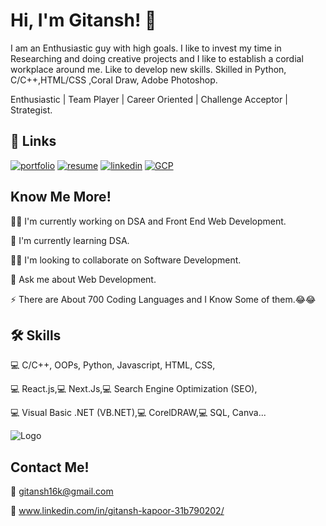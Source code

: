 # Hi, I'm Gitansh! 👋

I am an Enthusiastic guy with high goals. I like to invest my time in Researching and doing creative projects and I like to establish a cordial workplace around me. Like to develop new skills. Skilled in Python, C/C++,HTML/CSS ,Coral Draw, Adobe Photoshop.

Enthusiastic | Team Player | Career Oriented | Challenge Acceptor | Strategist.
## 🔗 Links
[![portfolio](https://img.shields.io/badge/my_portfolio-000?style=for-the-badge&logo=ko-fi&logoColor=white)](https://gitanshkapoor.github.io/Portfolio/)
[![resume](https://img.shields.io/badge/Resume-000?style=for-the-badge&logo=r&logoColor=white)](https://drive.google.com/file/d/1ixaCU5ED6m66ahOABd6oZZLdJbdYjV9q/view?usp=sharing)
[![linkedin](https://img.shields.io/badge/linkedin-0A66C2?style=for-the-badge&logo=linkedin&logoColor=white)](https://www.linkedin.com/in/gitansh-kapoor-31b790202/)
[![GCP](https://img.shields.io/badge/qwiklabs-1DA1F2?style=for-the-badge&logo=qwiklabs&logoColor=white)](https://www.qwiklabs.com/public_profiles/1ccc44ec-8a48-4522-9d97-95ab85419b89)

## Know Me More!
👩‍💻 I'm currently working on DSA and Front End Web Development.

🧠 I'm currently learning DSA.

👯‍♀️ I'm looking to collaborate on Software Development.

💬 Ask me about Web Development.

⚡️ There are About 700 Coding Languages and I Know Some of them.😂😂
## 🛠 Skills
💻 C/C++, OOPs, Python, Javascript, HTML, CSS,

💻 React.js,💻 Next.Js,💻 Search Engine Optimization (SEO),

💻 Visual Basic .NET (VB.NET),💻 CorelDRAW,💻 SQL, Canva...

![Logo](https://miro.medium.com/max/1400/1*wcEYa9AjnMZxXAau2iuhYw.png)
## Contact Me!

📧 gitansh16k@gmail.com

🏢 www.linkedin.com/in/gitansh-kapoor-31b790202/
